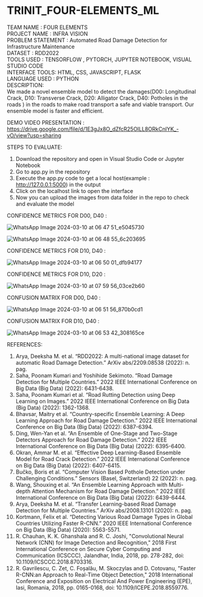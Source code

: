 # TRINIT_FOUR-ELEMENTS_ML
TEAM NAME : FOUR ELEMENTS  
PROJECT NAME : INFRA VISION                                                    
PROBLEM STATEMENT : Automated Road Damage Detection for Infrastructure Maintenance                          
DATASET : RDD2022                                                                                            
TOOLS USED : TENSORFLOW , PYTORCH, JUPYTER NOTEBOOK, VISUAL STUDIO CODE                                                                                                                                                       
INTERFACE TOOLS: HTML, CSS, JAVASCRIPT, FLASK                                                                          
LANGUAGE USED : PYTHON                                                                                            
DESCRIPTION:                                                                                                
      We made a novel ensemble model to detect the damages(D00: Longitudinal Crack, D10: Transverse Crack, D20: Alligator Crack, D40: Potholes in the roads ) in the roads to make road transport a safe and viable transport.
      Our ensemble model is faster and efficient.
                                                                                                            
DEMO VIDEO PRESENTATION : https://drive.google.com/file/d/1E3gJx8O_dZfcR25OILL8ORkCnlYK_-vO/view?usp=sharing
                                                                                                            
 STEPS TO EVALUATE:
  1) Download the repository and open in Visual Studio Code or Jupyter Notebook
  2) Go to app.py in the repository
  3) Execute the app.py code to get a local host(example : http://127.0.0.1:5000) in the output
  4) Click on the localhost link to open the interface
  5) Now you can upload the images from data folder in the repo to check and evaluate the model
                                                                                                             
CONFIDENCE METRICS FOR D00, D40 :                                                                                                                          
                                                                                                                                                            
![WhatsApp Image 2024-03-10 at 06 47 51_e5045730](https://github.com/HARI45SH/TRINIT_FOUR-ELEMENTS_ML/assets/113191906/b6d8d415-5125-4aa2-b299-45f6b28cb8bd)

                                                                                                                                                            
                                                                                                                                                            
                                                                                                                                                        
![WhatsApp Image 2024-03-10 at 06 48 55_6c203695](https://github.com/HARI45SH/TRINIT_FOUR-ELEMENTS_ML/assets/113191906/0226f7ee-c540-42d1-9ca6-33be7d253a26)


CONFIDENCE METRICS FOR D10, D40 :                                                                                                                          
                                                                                                                                                            
![WhatsApp Image 2024-03-10 at 06 50 01_dfb94177](https://github.com/HARI45SH/TRINIT_FOUR-ELEMENTS_ML/assets/113191906/be2e1710-0ac8-4f58-a8bf-831f6c5eef80)



CONFIDENCE METRICS FOR D10, D20 :                                                                                                                          
                                                                                                                                                            
![WhatsApp Image 2024-03-10 at 07 59 56_03ce2b60](https://github.com/HARI45SH/TRINIT_FOUR-ELEMENTS_ML/assets/113191906/5b1d1d28-b15d-44d7-b65d-8773183b9463)




CONFUSION MATRIX FOR D00, D40 :                                                                                                                                                                                                                                       
                                                                                                                                                            
![WhatsApp Image 2024-03-10 at 06 51 56_870b0cd1](https://github.com/HARI45SH/TRINIT_FOUR-ELEMENTS_ML/assets/113191906/6326a606-66a1-44dd-8962-ebeea08313b7) 

CONFUSION MATRIX FOR D10, D40 :                                                                                                                                                                                                                                               
                                                                                                                                                            
![WhatsApp Image 2024-03-10 at 06 53 42_308165ce](https://github.com/HARI45SH/TRINIT_FOUR-ELEMENTS_ML/assets/113191906/01ed7c2a-e9da-4b4e-8265-176865e5ed16)





REFERENCES:
1) Arya, Deeksha M. et al. “RDD2022: A multi-national image dataset for automatic Road Damage Detection.” ArXiv abs/2209.08538 (2022): n. pag.
2) Saha, Poonam Kumari and Yoshihide Sekimoto. “Road Damage Detection for Multiple Countries.” 2022 IEEE International Conference on Big Data (Big Data) (2022): 6431-6438.
3) Saha, Poonam Kumari et al. “Road Rutting Detection using Deep Learning on Images.” 2022 IEEE International Conference on Big Data (Big Data) (2022): 1362-1368.
4) Bhavsar, Maitry et al. “Country-specific Ensemble Learning: A Deep Learning Approach for Road Damage Detection.” 2022 IEEE International Conference on Big Data (Big Data) (2022): 6387-6394.
5) Ding, Wen-Yan et al. “An Ensemble of One-Stage and Two-Stage Detectors Approach for Road Damage Detection.” 2022 IEEE International Conference on Big Data (Big Data) (2022): 6395-6400.
6) Okran, Ammar M. et al. “Effective Deep Learning-Based Ensemble Model for Road Crack Detection.” 2022 IEEE International Conference on Big Data (Big Data) (2022): 6407-6415.
7) Bučko, Boris et al. “Computer Vision Based Pothole Detection under Challenging Conditions.” Sensors (Basel, Switzerland) 22 (2022): n. pag.
8) Wang, Shouxing et al. “An Ensemble Learning Approach with Multi-depth Attention Mechanism for Road Damage Detection.” 2022 IEEE International Conference on Big Data (Big Data) (2022): 6439-6444.
9) Arya, Deeksha M. et al. “Transfer Learning-based Road Damage Detection for Multiple Countries.” ArXiv abs/2008.13101 (2020): n. pag.
10) Kortmann, Felix et al. “Detecting Various Road Damage Types in Global Countries Utilizing Faster R-CNN.” 2020 IEEE International Conference on Big Data (Big Data) (2020): 5563-5571.
11) R. Chauhan, K. K. Ghanshala and R. C. Joshi, "Convolutional Neural Network (CNN) for Image Detection and Recognition," 2018 First International Conference on Secure Cyber Computing and Communication (ICSCCC), Jalandhar, India, 2018, pp. 278-282, doi: 10.1109/ICSCCC.2018.8703316.
12) R. Gavrilescu, C. Zet, C. Foșalău, M. Skoczylas and D. Cotovanu, "Faster R-CNN:an Approach to Real-Time Object Detection," 2018 International Conference and Exposition on Electrical And Power Engineering (EPE), Iasi, Romania, 2018, pp. 0165-0168, doi: 10.1109/ICEPE.2018.8559776.


